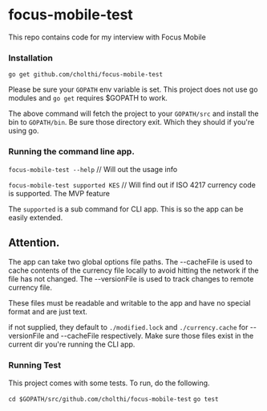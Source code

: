 # focus-mobile-test
This repo contains code for my interview with Focus Mobile

### Installation
 `go get github.com/cholthi/focus-mobile-test`

 Please be sure your `GOPATH` env variable is set. This project does not use go modules and `go get` requires $GOPATH to work.

 The above command will fetch the project to your `GOPATH/src` and install the bin to `GOPATH/bin`. Be sure those directory exit. Which they should if you're using go.

 ### Running the command line app.

 `focus-mobile-test --help` // Will out the usage info

 `focus-mobile-test supported KES` // Will find out if ISO 4217 currency code is supported. The MVP feature

 The `supported` is a sub command for CLI app. This is so the app can be easily extended.


 ## Attention.
  The app can take two global options file paths. The --cacheFile is used to cache contents of the currency file locally to avoid hitting the network if the file has not changed.
  The --versionFile is used to track changes to remote currency file.

  These files must be readable and writable to the app and have no special format and are just text.

  if not supplied, they default to `./modified.lock` and `./currency.cache` for --versionFile and --cacheFile respectively. Make sure those files exist in the current dir you're running the CLI app.

  ### Running Test
   This project comes with some tests. To run, do the following.

   `cd $GOPATH/src/github.com/cholthi/focus-mobile-test`
   `go test`
